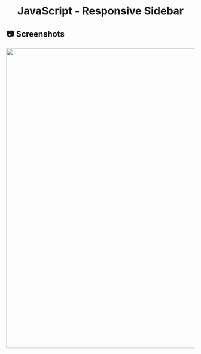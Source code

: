 <h1 align="center">
   JavaScript - Responsive Sidebar
</h1>

<h2>
📷 Screenshots
</h2>

<p align="center">
  <img src="https://github.com/ozkannbuyuk/js-exercises/assets/111967202/d55db8f7-cd93-462f-91f0-6110f0528583" width="800" />
</p>
